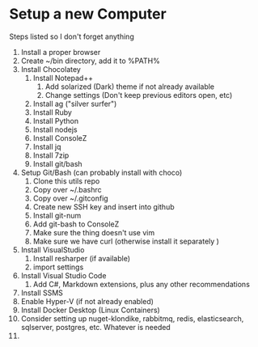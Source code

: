 # Setup a new Computer
Steps listed so I don't forget anything

1. Install a proper browser
2. Create ~/bin directory, add it to %PATH%
3. Install Chocolatey
   1. Install Notepad++
      1. Add solarized (Dark) theme if not already available
      2. Change settings (Don't keep previous editors open, etc)
   2. Install ag ("silver surfer")
   3. Install Ruby
   4. Install Python
   5. Install nodejs
   6. Install ConsoleZ
   7. Install jq
   8. Install 7zip
   9. Install git/bash
4. Setup Git/Bash (can probably install with choco)
   1. Clone this utils repo
   2. Copy over ~/.bashrc
   3. Copy over ~/.gitconfig
   4. Create new SSH key and insert into github
   5. Install git-num
   6. Add git-bash to ConsoleZ
   7. Make sure the thing doesn't use vim
   8. Make sure we have curl (otherwise install it separately   )
5. Install VisualStudio
   1. Install resharper (if available)
   2. import settings
6. Install Visual Studio Code
   1. Add C#, Markdown extensions, plus any other recommendations
7. Install SSMS
8. Enable Hyper-V (if not already enabled)
9.  Install Docker Desktop (Linux Containers)
   1.  Consider setting up nuget-klondike, rabbitmq, redis, elasticsearch, sqlserver, postgres, etc. Whatever is needed
10. 